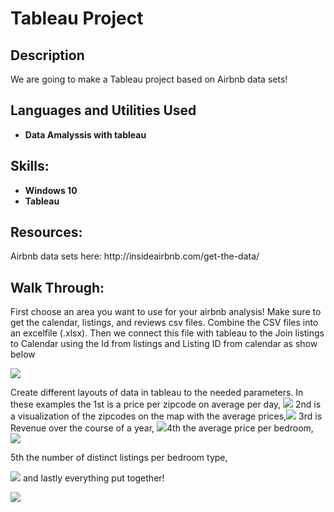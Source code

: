 <h1>Tableau Project</h1>

<h2>Description</h2>

<p>We are going to make a Tableau project based on Airbnb data sets!</p>

<h2>Languages and Utilities Used</h2>

- <b>Data Amalyssis with tableau</b>

<h2>Skills:</h2> 

- <b>Windows 10</b>
- <b>Tableau</b>


<h2>Resources:</h2> 

<p> Airbnb data sets here: http://insideairbnb.com/get-the-data/ </p>

<h2>Walk Through:</h2>
<p>First choose an area you want to use for your airbnb analysis! Make sure to get the calendar, listings, and reviews csv files. Combine the CSV files into an excelfile (.xlsx). Then we connect this file with tableau to the Join listings to Calendar using the Id from listings and Listing ID from calendar as show below </p> <img src="https://imgur.com/kHS7Cf2.gif"/>

<p> Create different layouts of data in tableau to the needed parameters. In these examples the 1st is a price per zipcode on average per day, <img src="https://imgur.com/uZxVMLr.gif"/> 2nd is a visualization of the zipcodes on the map with the average prices,<img src="https://imgur.com/9OISOLi.gif"/> 3rd is Revenue over the course of a year, <img src="https://imgur.com/uwMhMtW.gif"/>4th the average price per bedroom, <img src="https://imgur.com/CD8i4tE.gif"/> <p> 5th the number of distinct listings per bedroom type,</p> <img src="https://imgur.com/mzGxnqN.gif"/> and lastly everything put together!</p><img src="https://imgur.com/gpjezwn.gif"/>

